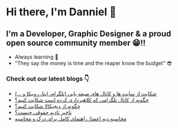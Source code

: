 # Hi there, I'm Danniel 👋 

## I'm a Developer, Graphic Designer & a proud open source community member 😁!!

- Always learning 🧐
- "They say the money is time and the reaper know the budget" 😎

### Check out our latest blogs 👇

<!-- BLOG-POST-LIST:START -->
- [شکایت از سایت ها و کانال های صیغه یابی &lpar;تلگرام، ایتا، روبیکا و ...&rpar;](https://hesabraslaw.com/blog/%D8%B4%DA%A9%D8%A7%DB%8C%D8%AA-%D8%A7%D8%B2-%D8%B3%D8%A7%DB%8C%D8%AA-%D9%87%D8%A7-%D9%88-%DA%A9%D8%A7%D9%86%D8%A7%D9%84-%D9%87%D8%A7%DB%8C-%D8%B5%DB%8C%D8%BA%D9%87-%DB%8C%D8%A7%D8%A8%DB%8C-%D8%AA%D9%84%DA%AF%D8%B1%D8%A7%D9%85-%D8%A7%DB%8C%D8%AA%D8%A7-%D8%B1%D9%88%D8%A8%DB%8C%DA%A9%D8%A7-%D9%88/)
- [چگونه از کانال تلگرامی که کلاهبرداری کرده است شکایت کنیم؟](https://hesabraslaw.com/blog/%DA%86%DA%AF%D9%88%D9%86%D9%87-%D8%A7%D8%B2-%DA%A9%D8%A7%D9%86%D8%A7%D9%84-%D8%AA%D9%84%DA%AF%D8%B1%D8%A7%D9%85%DB%8C-%DA%A9%D9%87-%DA%A9%D9%84%D8%A7%D9%87%D8%A8%D8%B1%D8%AF%D8%A7%D8%B1%DB%8C-%DA%A9%D8%B1%D8%AF%D9%87-%D8%A7%D8%B3%D8%AA-%D8%B4%DA%A9%D8%A7%DB%8C%D8%AA-%DA%A9%D9%86%DB%8C%D9%85/)
- [چگونه از دیجیکالا شکایت کنیم؟](https://hesabraslaw.com/blog/%DA%86%DA%AF%D9%88%D9%86%D9%87-%D8%A7%D8%B2-%D8%AF%DB%8C%D8%AC%DB%8C%DA%A9%D8%A7%D9%84%D8%A7-%D8%B4%DA%A9%D8%A7%DB%8C%D8%AA-%DA%A9%D9%86%DB%8C%D9%85/)
- [تاخیر تادیه حقوقی چیست؟](https://hesabraslaw.com/blog/%D8%AA%D8%A7%D8%AE%DB%8C%D8%B1-%D8%AA%D8%A7%D8%AF%DB%8C%D9%87-%D8%AD%D9%82%D9%88%D9%82%DB%8C-%DA%86%DB%8C%D8%B3%D8%AA/)
- [محاسبه دیه اعضا: راهنمای کامل برای درک و محاسبه](https://hesabraslaw.com/blog/%D9%85%D8%AD%D8%A7%D8%B3%D8%A8%D9%87-%D8%AF%DB%8C%D9%87-%D8%A7%D8%B9%D8%B6%D8%A7-%D8%B1%D8%A7%D9%87%D9%86%D9%85%D8%A7%DB%8C-%DA%A9%D8%A7%D9%85%D9%84-%D8%A8%D8%B1%D8%A7%DB%8C-%D8%AF%D8%B1%DA%A9-%D9%88-%D9%85%D8%AD%D8%A7%D8%B3%D8%A8%D9%87/)
<!-- BLOG-POST-LIST:END -->
